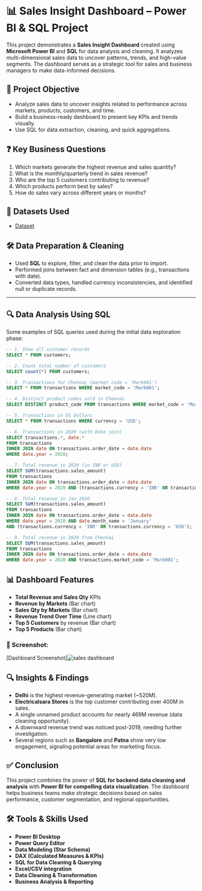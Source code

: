 # 📊 Sales Insight Dashboard – Power BI & SQL Project

This project demonstrates a **Sales Insight Dashboard** created using **Microsoft Power BI** and **SQL** for data analysis and cleaning. It analyzes multi-dimensional sales data to uncover patterns, trends, and high-value segments. The dashboard serves as a strategic tool for sales and business managers to make data-informed decisions.

## 🎯 Project Objective

- Analyze sales data to uncover insights related to performance across markets, products, customers, and time.
- Build a business-ready dashboard to present key KPIs and trends visually.
- Use SQL for data extraction, cleaning, and quick aggregations.

## ❓ Key Business Questions

1. Which markets generate the highest revenue and sales quantity?
2. What is the monthly/quarterly trend in sales revenue?
3. Who are the top 5 customers contributing to revenue?
4. Which products perform best by sales?
5. How do sales vary across different years or months?


## 📂 Datasets Used
- <a href="https://github.com/yadhukrishna361/sales-insight-dashboard-powerbi/blob/main/sales_data1.xlsx">Dataset</a>

## 🛠️ Data Preparation & Cleaning

- Used **SQL** to explore, filter, and clean the data prior to import.
- Performed joins between fact and dimension tables (e.g., transactions with date).
- Converted data types, handled currency inconsistencies, and identified null or duplicate records.

---

## 🔍 Data Analysis Using SQL

Some examples of SQL queries used during the initial data exploration phase:

```sql
-- 1. Show all customer records
SELECT * FROM customers;

-- 2. Count total number of customers
SELECT count(*) FROM customers;

-- 3. Transactions for Chennai (market code = 'Mark001')
SELECT * FROM transactions WHERE market_code = 'Mark001';

-- 4. Distinct product codes sold in Chennai
SELECT DISTINCT product_code FROM transactions WHERE market_code = 'Mark001';

-- 5. Transactions in US Dollars
SELECT * FROM transactions WHERE currency = 'USD';

-- 6. Transactions in 2020 (with Date join)
SELECT transactions.*, date.*
FROM transactions
INNER JOIN date ON transactions.order_date = date.date
WHERE date.year = 2020;

-- 7. Total revenue in 2020 (in INR or USD)
SELECT SUM(transactions.sales_amount)
FROM transactions
INNER JOIN date ON transactions.order_date = date.date
WHERE date.year = 2020 AND (transactions.currency = 'INR' OR transactions.currency = 'USD');

-- 8. Total revenue in Jan 2020
SELECT SUM(transactions.sales_amount)
FROM transactions
INNER JOIN date ON transactions.order_date = date.date
WHERE date.year = 2020 AND date.month_name = 'January'
AND (transactions.currency = 'INR' OR transactions.currency = 'USD');

-- 9. Total revenue in 2020 from Chennai
SELECT SUM(transactions.sales_amount)
FROM transactions
INNER JOIN date ON transactions.order_date = date.date
WHERE date.year = 2020 AND transactions.market_code = 'Mark001';
```

## 📊 Dashboard Features

- **Total Revenue and Sales Qty** KPIs
- **Revenue by Markets** (Bar chart)
- **Sales Qty by Markets** (Bar chart)
- **Revenue Trend Over Time** (Line chart)
- **Top 5 Customers** by revenue (Bar chart)
- **Top 5 Products** (Bar chart)

### 📸 Screenshot:
[Dashboard Screenshot]![sales dashboard](https://github.com/user-attachments/assets/849cb528-b9ec-4c6e-88ae-d751c2541de7)

## 🔍 Insights & Findings

- **Delhi** is the highest revenue-generating market (~520M).
- **Electricalsara Stores** is the top customer contributing over 400M in sales.
- A single unnamed product accounts for nearly 469M revenue (data cleaning opportunity).
- A downward revenue trend was noticed post-2019, needing further investigation.
- Several regions such as **Bangalore** and **Patna** show very low engagement, signaling potential areas for marketing focus.

## ✅ Conclusion

This project combines the power of **SQL for backend data cleaning and analysis** with **Power BI for compelling data visualization**. The dashboard helps business teams make strategic decisions based on sales performance, customer segmentation, and regional opportunities.
## 🛠️ Tools & Skills Used

- **Power BI Desktop**
- **Power Query Editor**
- **Data Modeling (Star Schema)**
- **DAX (Calculated Measures & KPIs)**
- **SQL for Data Cleaning & Querying**
- **Excel/CSV integration**
- **Data Cleaning & Transformation**
- **Business Analysis & Reporting**
